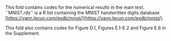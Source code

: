 This fold contains codes for the numerical results in the main text. 
``MNIST.rds'' is a R list containing the MNIST handwritten digits database [https://yann.lecun.com/exdb/mnist/](https://yann.lecun.com/exdb/mnist/).

This fold also contains codes for Figure D.1, Figures E.1-E.2 and Figure E.6 in the Supplement.

